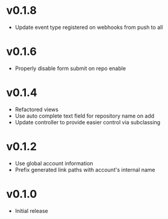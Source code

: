# v0.1.8
* Update event type registered on webhooks from push to all

# v0.1.6
* Properly disable form submit on repo enable

# v0.1.4
* Refactored views
* Use auto complete text field for repository name on add
* Update controller to provide easier control via subclassing

# v0.1.2
* Use global account information
* Prefix generated link paths with account's internal name

# v0.1.0
* Initial release
